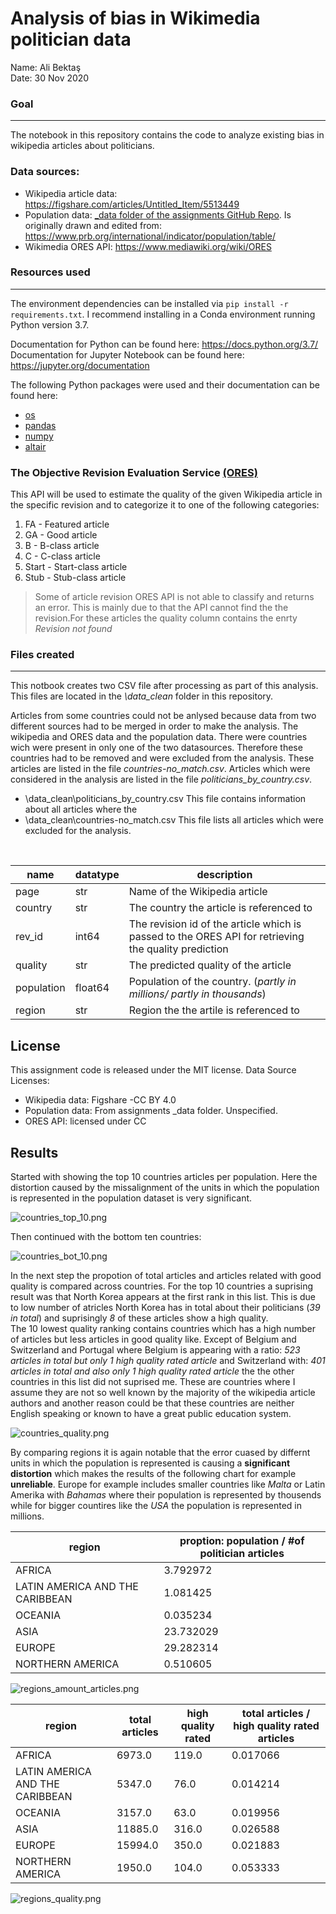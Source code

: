 # Analysis of bias in Wikimedia politician data

 Name: Ali Bektaş <br>
 Date: 30 Nov 2020
 
 ### Goal
 ______________________________________
 
 The notebook in this repository contains the code to analyze existing bias in wikipedia articles about politicians. 
 
 ### Data sources: 
 
 - Wikipedia article data: https://figshare.com/articles/Untitled_Item/5513449
 - Population data: <a href="https://github.com/FUB-HCC/hcds-winter-2020/tree/main/assignments/A3_Bias/_data">_data folder of the assignments GitHub Repo</a>. Is originally drawn and edited from: https://www.prb.org/international/indicator/population/table/
 - Wikimedia ORES API: https://www.mediawiki.org/wiki/ORES
 
 ### Resources used
 _____________________________________________
 
The environment dependencies can be installed via `pip install -r requirements.txt`. I recommend installing in a Conda environment running Python version 3.7.

Documentation for Python can be found here: https://docs.python.org/3.7/<br>
Documentation for Jupyter Notebook can be found here: https://jupyter.org/documentation

The following Python packages were used and their documentation can be found here: 

<ul>
 <li><a href="https://docs.python.org/3/library/os.html">os</a></li>
 <li><a href="https://pandas.pydata.org/">pandas</a></li>
 <li><a href="https://numpy.org/doc/">numpy</a></li>
 <li><a href="https://altair-viz.github.io/">altair</a></li>
 </ul>

### The Objective Revision Evaluation Service <a href="https://www.mediawiki.org/wiki/ORES">(ORES)</a>

This API will be used to estimate the quality of the given Wikipedia article in the specific revision and to 
categorize it to one of the following categories: 
<ol>
<li> FA - Featured article
<li> GA - Good article
<li> B - B-class article
<li> C - C-class article
<li> Start - Start-class article
<li> Stub - Stub-class article
 </ol>
 
 > Some of article revision ORES API is not able to classify and returns an error. This is mainly due to that the API cannot find the the revision.For these articles 
 the quality column contains the enrty *Revision not found*
 
 ### Files created
 ------------------------------------
 
 This notbook creates two CSV file after processing as part of this analysis. 
 This files are located in the *\data_clean* folder in this repository. 
 
 Articles from some countries could not be anlysed because data from two different sources had to be merged in order to make 
 the analysis. The wikipedia and ORES data and the population data. There were countries wich were present in only one 
 of the two datasources. Therefore these countries had to be removed and were excluded from the analysis. These articles are listed 
 in the file *countries-no_match.csv*. Articles which were considered in the analysis are listed in the file *politicians_by_country.csv*.
 
 <ul>
 <li>\data_clean\politicians_by_country.csv <t> This file contains information about all articles where the 
 <li> \data_clean\countries-no_match.csv <t> This file lists all articles which were excluded for the analysis.
 </ul>
 
 <br>
 
 |  **name** | **datatype**  | **description**  |
|---|---|---|
|  page |  str | Name of the Wikipedia article  |
|  country | str  | The country the article is referenced to  |
|  rev_id | int64  |  The revision id of the article which is passed to the ORES API for retrieving the quality prediction |
|  quality | str  | The predicted quality of the article  |
|  population | float64  | Population of the country. (*partly in millions/ partly in thousands*)  |
|  region | str  | Region the the artile is referenced to  |

License
-------------------------------------------------

This assignment code is released under the MIT license. Data Source Licenses:

<ul>
 <li> Wikipedia data:  Figshare -CC BY 4.0
 <li> Population data: From assignments _data folder. Unspecified.
  <li> ORES API: licensed under CC
 </ul>
 
 Results
 ------------------------------------------
 
 Started with showing the top 10 countries articles per population. Here the distortion caused by the missalignment of the units 
 in which the population is represented in the population dataset is very significant.
 
![countries_top_10.png](https://github.com/Alioio/A3-hcds-hcc-bias/blob/main/data_clean/visualizations/countries_top_10.png)

Then continued with the bottom ten countries:

![countries_bot_10.png](https://github.com/Alioio/A3-hcds-hcc-bias/blob/main/data_clean/visualizations/countries_bot_10.png)

In the next step the propotion of total articles and articles related with good quality is compared across countries. 
For the top 10 countries a suprising result was that North Korea appears at the first rank in this list. This is due to low 
number of atricles North Korea has in total about their politicians (*39 in total*) and suprisingly *8* of these articles show 
a high quality.  
The 10 lowest quality ranking contains countries which has a high number of articles but less articles in good quality like. 
Except of Belgium and Switzerland and Portugal where Belgium is appearing with a ratio: *523 articles in total but only 1 high quality rated article* and Switzerland with: *401 articles in total and also only 1 high quality rated article* the the other countries in this list did not suprised me. These are countries where I assume they are not so well known by the majority of the wikipedia article authors and another reason
could be that these countries are neither English speaking or known to have a great public education system.

![countries_quality.png](https://github.com/Alioio/A3-hcds-hcc-bias/blob/main/data_clean/visualizations/countries_quality.png)

By comparing regions it is again notable that the error cuased by differnt units in which the population is represented is causing a 
**significant distortion** which makes the results of the following chart for example **unreliable**. Europe for example includes smaller countries 
like *Malta* or Latin Amerika with *Bahamas* where their population is represented by thousends while for bigger countires like the *USA* the population is represented in millions. 

|region |	proption: population / #of politician articles |
|---|-----|
|	AFRICA	| 3.792972 |
|	LATIN AMERICA AND THE CARIBBEAN	|1.081425 |
|	OCEANIA	| 0.035234 |
|	ASIA	 | 23.732029 |
|	EUROPE	|29.282314 |
|	NORTHERN AMERICA |	0.510605 |

![regions_amount_articles.png](https://github.com/Alioio/A3-hcds-hcc-bias/blob/main/data_clean/visualizations/regions_amount_articles.png)


 |region |	total articles | high quality rated |total articles / high quality rated articles |
|---|-----|-----|-----|
|	AFRICA	                         | 6973.0 | 119.0 | 0.017066 |
|	LATIN AMERICA AND THE CARIBBEAN	|5347.0 | 76.0 | 0.014214 |
|	OCEANIA	                        | 3157.0 | 63.0| 0.019956 |
|	ASIA	                           | 11885.0 | 316.0| 0.026588	 |
|	EUROPE	                         |15994.0	 | 350.0 | 0.021883	 |
|	NORTHERN AMERICA                |	1950.0	 | 104.0	 | 0.053333	 |

![regions_quality.png](https://github.com/Alioio/A3-hcds-hcc-bias/blob/main/data_clean/visualizations/regions_quality.png)
